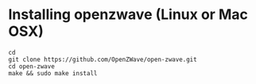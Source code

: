 # Installing openzwave (Linux or Mac OSX)

```
cd
git clone https://github.com/OpenZWave/open-zwave.git
cd open-zwave
make && sudo make install
```